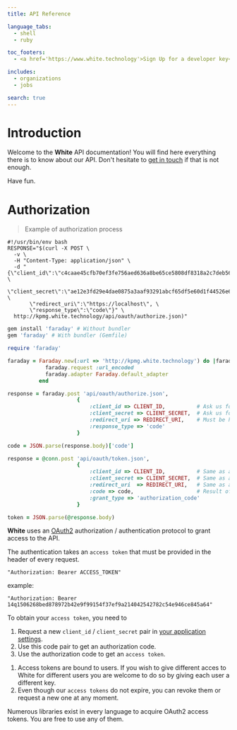 ```yaml
---
title: API Reference

language_tabs:
  - shell
  - ruby

toc_footers:
  - <a href='https://www.white.technology'>Sign Up for a developer key</a>

includes:
  - organizations
  - jobs

search: true
---
```


<!---
  - contacts
  - items
  - invoices
  - vats
  - currencies
  - countries
  - languages
  - white_scans
  - errors
--->

# Introduction

Welcome to the **White** API documentation! You will find here everything there is to know about our API. Don't hesitate to [get in touch](mailto:support@white.eu.com) if that is not enough.

Have fun.

# Authorization

> Example of authorization process

```shell
#!/usr/bin/env bash
RESPONSE="$(curl -X POST \
  -v \
  -H "Content-Type: application/json" \
  -d "{\"client_id\":\"c4caae45cfb70ef3fe756aed636a8be65ce5808df8318a2c7deb56a5565b81f2\", \
       \"client_secret\":\"ae12e3fd29e4dae0875a3aaf93291abcf65df5e60d1f44526e6a64f9a10a0281\", \
       \"redirect_uri\":\"https://localhost\", \
       \"response_type\":\"code\"}" \
  http://kpmg.white.technology/api/oauth/authorize.json)"
```


```ruby
gem install 'faraday' # Without bundler
gem 'faraday' # With bundler (Gemfile)

require 'faraday'

faraday = Faraday.new(:url => 'http://kpmg.white.technology') do |faraday|
            faraday.request :url_encoded
            faraday.adapter Faraday.default_adapter
          end

response = faraday.post 'api/oauth/authorize.json',
                      {
                          :client_id => CLIENT_ID,          # Ask us for yours
                          :client_secret => CLIENT_SECRET,  # Ask us for yours
                          :redirect_uri => REDIRECT_URI,    # Must be https/ssl!
                          :response_type => 'code'
                      }

code = JSON.parse(response.body)['code']

response = @conn.post 'api/oauth/token.json',
                      {
                          :client_id => CLIENT_ID,          # Same as above
                          :client_secret => CLIENT_SECRET,  # Same as above
                          :redirect_uri  => REDIRECT_URI,   # Same as above
                          :code => code,                    # Result of previous request
                          :grant_type => 'authorization_code'
                      }

token = JSON.parse(@response.body)

```

**White** uses an [OAuth2](http://oauth.net/2/) authorization / authentication protocol to grant access to the API.

The authentication takes an `access token` that must be provided in the header of every request.

`
 "Authorization: Bearer ACCESS_TOKEN"
`

example:

`
 "Authorization: Bearer 14q1506268bed878972b42e9f99154f37ef9a214042542782c54e946ce845a64"
`

To obtain your `access token`, you need to

  1. Request a new `client_id` / `client_secret` pair in [your application settings](https://app.white.technology/application/settings/api).
  2. Use this code pair to get an authorization code.
  3. Use the authorization code to get an `access token`.

<aside class="notice">
<ol>
 <li>Access tokens are bound to users. If you wish to give different acces to <bold>White</bold> for different users you are welcome to do so by giving each user a different key.</li>
 <li>Even though our <code>access tokens</code> do not expire, you can revoke them or request a new one at any moment.</li>
<ol>
</aside>

Numerous libraries exist in every language to acquire OAuth2 access tokens. You are free to use any of them.
